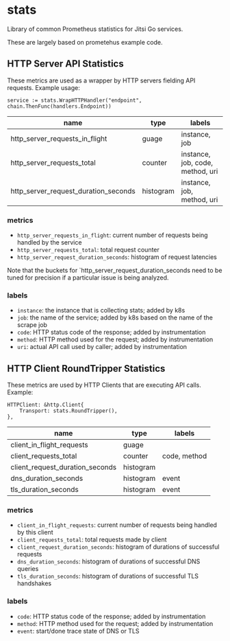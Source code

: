 # stats
Library of common Prometheus statistics for Jitsi Go services.

These are largely based on prometehus example code.

## HTTP Server API Statistics

These metrics are used as a wrapper by HTTP servers fielding API requests. Example usage:
```
service := stats.WrapHTTPHandler("endpoint", chain.ThenFunc(handlers.Endpoint))
```

| name                                 | type      | labels                            |
|--------------------------------------|-----------|-----------------------------------|
| http_server_requests_in_flight       | guage     | instance, job                     |
| http_server_requests_total           | counter   | instance, job, code, method, uri  |
| http_server_request_duration_seconds | histogram | instance, job, method, uri        |
### metrics
* `http_server_requests_in_flight`: current number of requests being handled by the service
* `http_server_requests_total`: total request counter
* `http_server_request_duration_seconds`: histogram of request latencies

Note that the buckets for `http_server_request_duration_seconds need to be tuned
for precision if a particular issue is being analyzed.

### labels
* `instance`: the instance that is collecting stats; added by k8s
* `job`: the name of the service; added by k8s based on the name of the scrape job
* `code`: HTTP status code of the response; added by instrumentation
* `method`: HTTP method used for the request; added by instrumentation
* `uri`: actual API call used by caller; added by instrumentation

## HTTP Client RoundTripper Statistics

These metrics are used by HTTP Clients that are executing API calls. Example:
```
HTTPClient: &http.Client{
	Transport: stats.RoundTripper(),
},
```

| name                            | type      | labels        |
|---------------------------------|-----------|---------------|
| client_in_flight_requests       | guage     |               | 
| client_requests_total           | counter   | code, method  |
| client_request_duration_seconds | histogram |               | 
| dns_duration_seconds            | histogram | event         |
| tls_duration_seconds 		  | histogram | event         |

### metrics
* `client_in_flight_requests`: current number of requests being handled by this client
* `client_requests_total`: total requests made by client
* `client_request_duration_seconds`: histogram of durations of successful requests
* `dns_duration_seconds`: histogram of durations of successful DNS queries
* `tls_duration_seconds`: histogram of durations of successful TLS handshakes

### labels
* `code`: HTTP status code of the response; added by instrumentation
* `method`: HTTP method used for the request; added by instrumentation
* `event`: start/done trace state of DNS or TLS
